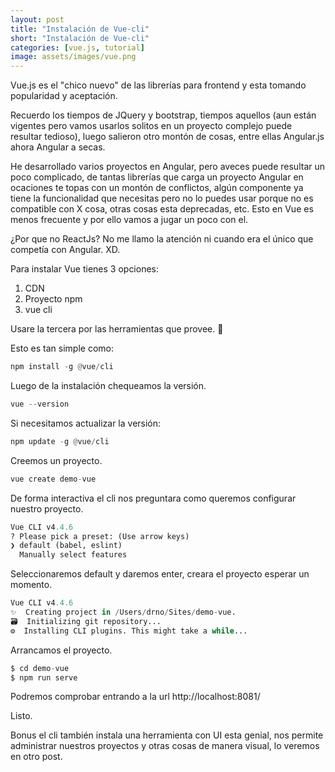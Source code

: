 ```yaml
---
layout: post
title: "Instalación de Vue-cli"
short: "Instalación de Vue-cli"
categories: [vue.js, tutorial]
image: assets/images/vue.png
---
```


Vue.js es el "chico nuevo" de las librerías para frontend y esta tomando popularidad y aceptación.

Recuerdo los tiempos de JQuery y bootstrap, tiempos aquellos (aun están vigentes pero vamos usarlos solitos en un proyecto complejo puede resultar tedioso), luego salieron otro montón de cosas, entre ellas Angular.js ahora Angular a secas.

He desarrollado varios proyectos en Angular, pero aveces puede resultar un poco complicado, de tantas librerías que carga un proyecto Angular en ocaciones te topas con un montón de conflictos, algún componente ya tiene la funcionalidad que necesitas pero no lo puedes usar porque no es compatible con X cosa, otras cosas esta deprecadas, etc. Esto en Vue es menos frecuente y por ello vamos a jugar un poco con el.

¿Por que no ReactJs? No me llamo la atención ni cuando era el único que competía con Angular. XD.

Para instalar Vue tienes 3 opciones:

1. CDN
2. Proyecto npm
3. vue cli

Usare la tercera por las herramientas que provee. :grimacing:

Esto es tan simple como:

```python
npm install -g @vue/cli
```

Luego de la instalación chequeamos la versión.

```python
vue --version
```

Si necesitamos actualizar la versión:

```python
npm update -g @vue/cli
```

Creemos un proyecto.

```python
vue create demo-vue
```

De forma interactiva el cli nos preguntara como queremos configurar nuestro proyecto.

```python
Vue CLI v4.4.6
? Please pick a preset: (Use arrow keys)
❯ default (babel, eslint)
  Manually select features
```

Seleccionaremos default y daremos enter, creara el proyecto esperar un momento.

```python
Vue CLI v4.4.6
✨  Creating project in /Users/drno/Sites/demo-vue.
🗃  Initializing git repository...
⚙️  Installing CLI plugins. This might take a while...
```

Arrancamos el proyecto.

```python
$ cd demo-vue
$ npm run serve
```

Podremos comprobar entrando a la url http://localhost:8081/

Listo.

Bonus el cli también instala una herramienta con UI esta genial, nos permite administrar nuestros proyectos y otras cosas de manera visual, lo veremos en otro post.
